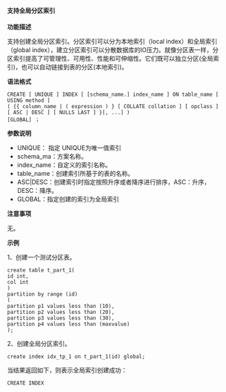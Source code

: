 #### 支持全局分区索引

**功能描述**

支持创建全局分区索引。分区索引可以分为本地索引（local index）和全局索引（global index），建立分区索引可以分散数据库的IO压力。就像分区表一样，分区索引提高了可管理性、可用性、性能和可伸缩性。它们既可以独立分区(全局索引)，也可以自动链接到表的分区(本地索引)。

**语法格式**

```
CREATE [ UNIQUE ] INDEX [ [schema_name.] index_name ] ON table_name [ USING method ]
( {{ column_name | ( expression ) } [ COLLATE collation ] [ opclass ] [ ASC | DESC ] [ NULLS LAST ] }[, ...] )
[GLOBAL] ；
```

**参数说明**

- UNIQUE： 指定 UNIQUE为唯一值索引
- schema_ma：方案名称。
- index_name：自定义的索引名称。
- table_name：创建索引所基于的表的名称。
- ASC|DESC：创建索引时指定按照升序或者降序进行排序，ASC：升序，DESC：降序。
- GLOBAL：指定创建的索引为全局索引

**注意事项**

无。

**示例**

1、创建一个测试分区表。

```
create table t_part_1(
id int,
col int
)
partition by range (id)
(
partition p1 values less than (10),
partition p2 values less than (20),
partition p3 values less than (30),
partition p4 values less than (maxvalue)
);
```

2、创建全局分区索引。

```
create index idx_tp_1 on t_part_1(id) global;
```

当结果返回如下，则表示全局索引创建成功：

```
CREATE INDEX
```

